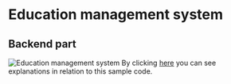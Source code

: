 # Education management system
## Backend part
![Education management system](school1.png)
By clicking [here](https://reza-pishva.github.io/2-School-VueJS/) you can see explanations in relation to this sample code.
